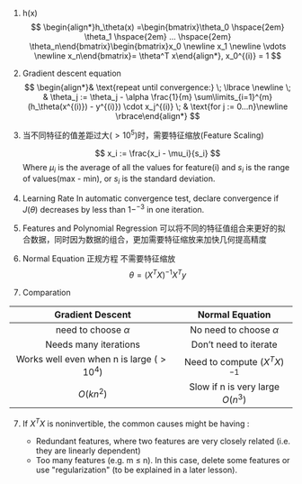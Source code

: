 1. h(x)
$$
\begin{align*}h_\theta(x) =\begin{bmatrix}\theta_0 \hspace{2em} \theta_1 \hspace{2em} ... \hspace{2em} \theta_n\end{bmatrix}\begin{bmatrix}x_0 \newline x_1 \newline \vdots \newline x_n\end{bmatrix}= \theta^T x\end{align*}, x_0^{(i)} = 1
$$

2. Gradient descent equation
$$
\begin{align*}& \text{repeat until convergence:} \; \lbrace \newline \; & \theta_j := \theta_j - \alpha \frac{1}{m} \sum\limits_{i=1}^{m} (h_\theta(x^{(i)}) - y^{(i)}) \cdot x_j^{(i)} \; & \text{for j := 0...n}\newline \rbrace\end{align*}
$$

3. 当不同特征的值差距过大$(>10^5)$时，需要特征缩放(Feature Scaling)
    
    $$
        x_i := \frac{x_i - \mu_i}{s_i}
    $$
    Where $\mu_i$ is the average of all the values for feature(i) and $s_i$ is the range of values(max - min), or $s_i$ is the standard deviation.
    
4. Learning Rate
    In automatic convergence test, declare convergence if $J(\theta)$ decreases by less than $1-^{-3}$ in one iteration.

4. Features and Polynomial Regression
    可以将不同的特征值组合来更好的拟合数据，同时因为数据的组合，更加需要特征缩放来加快几何提高精度
    
5. Normal Equation 正规方程 不需要特征缩放
$$
    \theta = (X^TX)^{-1}X^Ty
$$
     
     
6. Comparation

 | Gradient Descent | Normal Equation |
 | :-------: | :-------: |
 | need to choose $\alpha$| No need to choose $\alpha$|
 | Needs many iterations | Don’t need to iterate |
 | Works well even when n is large ($>10^4$) | Need to compute $(X^TX)^{-1}$|
 | $O(kn^2)$ | Slow if n is very large $O(n^3)$ |

7. If $X^TX$ is noninvertible, the common causes might be having :    - Redundant features, where two features are very closely related (i.e. they are linearly dependent)    - Too many features (e.g. m ≤ n). In this case, delete some features or use "regularization" (to be explained in a later lesson).